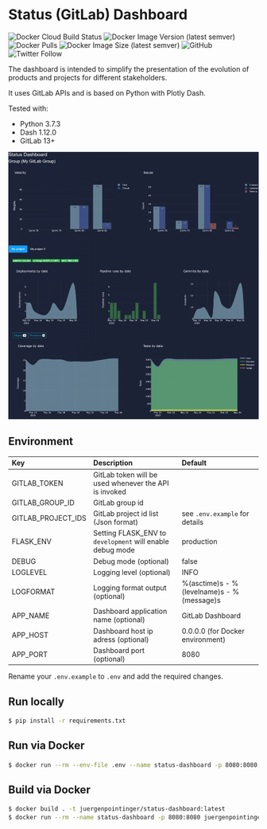 # Status (GitLab) Dashboard

![Docker Cloud Build Status](https://img.shields.io/docker/cloud/build/juergenpointinger/status-dashboard)
![Docker Image Version (latest semver)](https://img.shields.io/docker/v/juergenpointinger/status-dashboard)
![Docker Pulls](https://img.shields.io/docker/pulls/juergenpointinger/status-dashboard)
![Docker Image Size (latest semver)](https://img.shields.io/docker/image-size/juergenpointinger/status-dashboard)
![GitHub](https://img.shields.io/github/license/juergenpointinger/status-dashboard)
![Twitter Follow](https://img.shields.io/twitter/follow/pointij?style=social)

The dashboard is intended to simplify the presentation of the evolution of products and projects for different stakeholders. 

It uses GitLab APIs and is based on Python with Plotly Dash.

Tested with:

- Python 3.7.3
- Dash 1.12.0
- GitLab 13+

![Status-Dashboard](./docs/status-dashboard.png)

## Environment

| Key | Description | Default |
|:-------------------|:------------|:--------|
| GITLAB_TOKEN       | GitLab token will be used whenever the API is invoked | |
| GITLAB_GROUP_ID    | GitLab group id | |
| GITLAB_PROJECT_IDS | GitLab project id list (Json format) | see `.env.example` for details |
| FLASK_ENV          | Setting FLASK_ENV to `development` will enable debug mode | production |
| DEBUG              | Debug mode (optional) | false |
| LOGLEVEL           | Logging level (optional) | INFO |
| LOGFORMAT          | Logging format output (optional) | %(asctime)s - %(levelname)s - %(message)s |
| APP_NAME           | Dashboard application name (optional) | GitLab Dashboard |
| APP_HOST           | Dashboard host ip adress (optional) | 0.0.0.0 (for Docker environment) |
| APP_PORT           | Dashboard port (optional) | 8080 |

Rename your `.env.example` to `.env` and add the required changes.

## Run locally

```bash
$ pip install -r requirements.txt
```

## Run via Docker

```bash
$ docker run --rm --env-file .env --name status-dashboard -p 8080:8080 juergenpointinger/status-dashboard:latest
```

## Build via Docker

```bash
$ docker build . -t juergenpointinger/status-dashboard:latest
$ docker run --rm --name status-dashboard -p 8080:8080 juergenpointinger/status-dashboard:latest
```